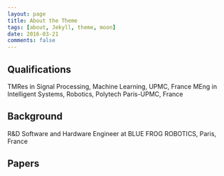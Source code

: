 ```yaml
---
layout: page
title: About the Theme
tags: [about, Jekyll, theme, moon]
date: 2016-03-21
comments: false
---
```


## Qualifications
TMRes in Signal Processing, Machine Learning, UPMC, France
MEng in Intelligent Systems, Robotics, Polytech Paris-UPMC, France

## Background
R&D Software and Hardware Engineer at BLUE FROG ROBOTICS, Paris, France

## Papers
